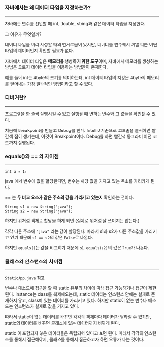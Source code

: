 ### 자바에서는 왜 데이터 타입을 지정하는가?

---
자바에는 변수를 선언할 때 int, double, string과 같은 데이터 타입을 지정한다.

그 이유가 무엇일까?

데이터 타입을 미리 지정할 때의 번거로움이 있지만, 데이터를 변수에서 꺼낼 때는 어떤 타입의 데이터인지 확인할 필요가 없다.

자바에서 데이터 타입은 **메모리를 생성하기 위한 도구**이며, 자바에서 메모리를 생성하는 방법은 오로지 데이터 타입을 이용하는 방법만이 존재한다.

예를 들어 int는 4byte의 크기를 의미하는데, int 데이터 타입의 지정은 4byte의 메모리를 얻어내는 가장 일반적인 방법이라고 할 수 있다.


### 디버거란?

---
프로그램을 한 줄씩 실행시킬 수 있고 실행될 때 변하는 변수와 그 값들을 확인할 수 있다.

처음에 Breakpoint를 만들고 Debug를 한다. IntelliJ 기준으로 코드줄을 클릭하면 빨간색 점이 생기는데, 이것이 Breakpoint이다. 
Debug를 하면 빨간색 동그라미 이전 코드까지 실행된다.


### equals()와 == 의 차이점

---
```
int a = 1;
```
java 에서 변수에 값을 할당한다면, 변수는 해당 값을 가지고 있는 주소를 가리키게 된다.

== 는 **두 비교 요소가 같은 주소의 값을 가리키고 있는지** 확인하는 것이다.

```
String s1 = new String("java");
String s2 = new String("java");
```
하지만 위처럼 객체로 할당을 하게 되면 (실제로 위처럼 잘 쓰이지는 않는다.)

각각 다른 주소에 ```"java"``` 라는 값이 할당된다. 따라서 s1과 s2가 다른 주소값을 가리키고 있기 때문에 
```s1 == s2```의 값은 ```False```로 나온다.

하지만 ```equals()```는 값을 비교하기 때문에 ```s1.equals(s2)```의 값은 ```True```가 나온다.

### 클래스와 인스턴스의 차이점

---
```StaticApp.java``` 참고


변수나 메소드에 접근을 할 때 static 유무의 차이에 따라 접근 가능하거나 접근이 제한된다. 
instance는 class를 복제해오는데, static 데이터는 인스턴스 안에는 실제로 존재하지 않고, class에 있는 데이터를 가리키고 있다.
하지만 static이 없는 변수나 메소드는 인스턴스가 실제로 값을 가지고 있다.

따라서 static이 없는 데이터를 바꾸면 각각의 객체마다 데이터가 달라질 수 있지만, static의 데이터를 바꾸면 클래스에 있는 데이터까지 바뀌게 된다.

static 이 포함되지 않은 데이터들은 독립되어 있다고 보면 된다. 따라서 각각의 인스턴스를 통해서 접근해야지, 클래스를 통해서 접근하고자 하면 오류가 나는 것이다.
